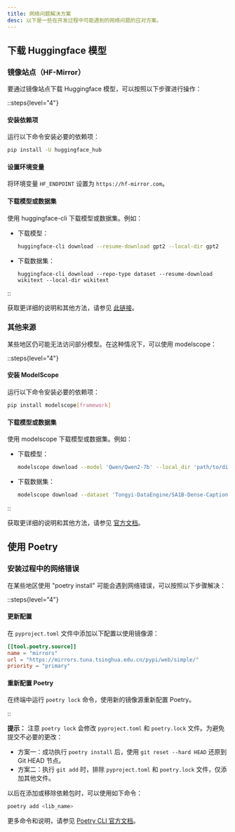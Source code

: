 ```yaml
---
title: 网络问题解决方案
desc: 以下是一些在开发过程中可能遇到的网络问题的应对方案。
---
```


## **下载 Huggingface 模型**

### 镜像站点（HF-Mirror）

要通过镜像站点下载 Huggingface 模型，可以按照以下步骤进行操作：

::steps{level="4"}

#### 安装依赖项

运行以下命令安装必要的依赖项：

```bash
pip install -U huggingface_hub
````

#### 设置环境变量

将环境变量 `HF_ENDPOINT` 设置为 `https://hf-mirror.com`。

#### 下载模型或数据集

使用 huggingface-cli 下载模型或数据集。例如：

- 下载模型：
  ```bash
  huggingface-cli download --resume-download gpt2 --local-dir gpt2
  ```
- 下载数据集：
  ```
  huggingface-cli download --repo-type dataset --resume-download wikitext --local-dir wikitext
  ```

::

获取更详细的说明和其他方法，请参见 [此链接](https://hf-mirror.com/)。

### 其他来源

某些地区仍可能无法访问部分模型。在这种情况下，可以使用 modelscope：

::steps{level="4"}

#### 安装 ModelScope

运行以下命令安装必要的依赖项：

```bash
pip install modelscope[framework]
```

#### 下载模型或数据集

使用 modelscope 下载模型或数据集。例如：

* 下载模型：

  ```bash
  modelscope download --model 'Qwen/Qwen2-7b' --local_dir 'path/to/dir'
  ```

* 下载数据集：

  ```bash
  modelscope download --dataset 'Tongyi-DataEngine/SA1B-Dense-Caption' --local_dir './local_dir'
  ```

::

获取更详细的说明和其他方法，请参见 [官方文档](https://modelscope.cn/docs/home)。

## **使用 Poetry**

### 安装过程中的网络错误

在某些地区使用 "poetry install" 可能会遇到网络错误，可以按照以下步骤解决：

::steps{level="4"}

#### 更新配置

在 `pyproject.toml` 文件中添加以下配置以使用镜像源：

```toml
[[tool.poetry.source]]
name = "mirrors"
url = "https://mirrors.tuna.tsinghua.edu.cn/pypi/web/simple/"
priority = "primary"
```

#### 重新配置 Poetry

在终端中运行 `poetry lock` 命令，使用新的镜像源重新配置 Poetry。

::

**提示：**
注意 `poetry lock` 会修改 `pyproject.toml` 和 `poetry.lock` 文件。为避免提交不必要的更改：

- 方案一：成功执行 `poetry install` 后，使用 `git reset --hard HEAD` 还原到 Git HEAD 节点。
- 方案二：执行 `git add` 时，排除 `pyproject.toml` 和 `poetry.lock` 文件，仅添加其他文件。

以后在添加或移除依赖包时，可以使用如下命令：

```bash
poetry add <lib_name>
```

更多命令和说明，请参见 [Poetry CLI 官方文档](https://python-poetry.org/docs/cli/)。

